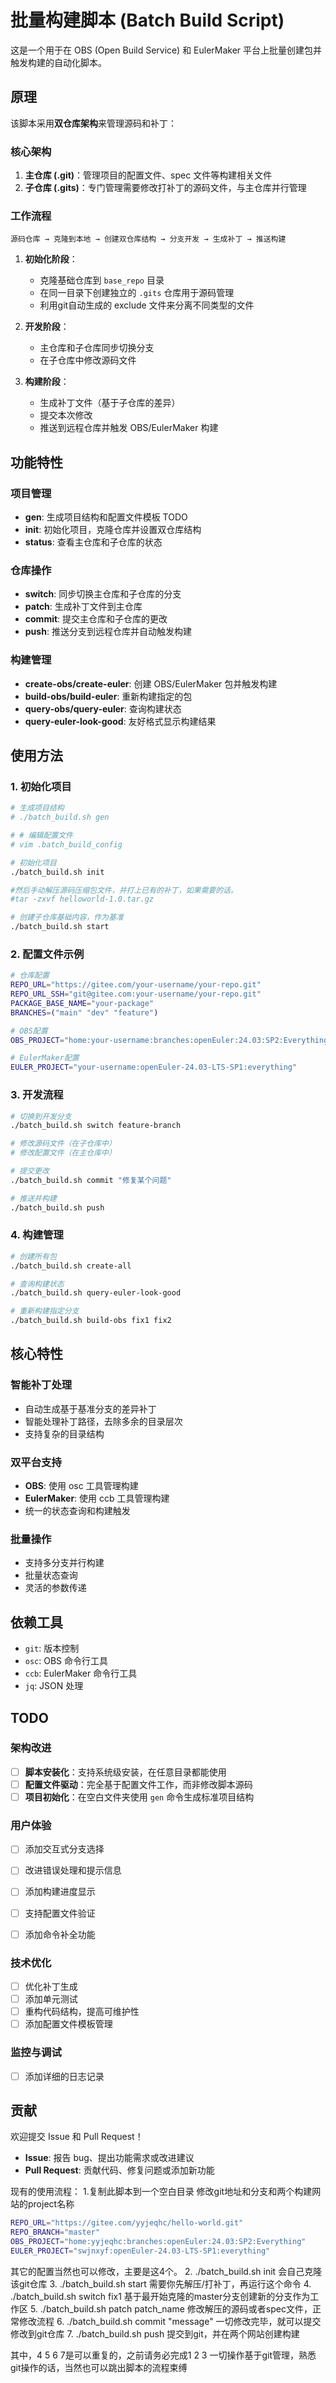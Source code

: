 # 批量构建脚本 (Batch Build Script)

这是一个用于在 OBS (Open Build Service) 和 EulerMaker 平台上批量创建包并触发构建的自动化脚本。

## 原理

该脚本采用**双仓库架构**来管理源码和补丁：

### 核心架构

1. **主仓库 (.git)**：管理项目的配置文件、spec 文件等构建相关文件
2. **子仓库 (.gits)**：专门管理需要修改打补丁的源码文件，与主仓库并行管理

### 工作流程

```
源码仓库 → 克隆到本地 → 创建双仓库结构 → 分支开发 → 生成补丁 → 推送构建
```

1. **初始化阶段**：
   - 克隆基础仓库到 `base_repo` 目录
   - 在同一目录下创建独立的 `.gits` 仓库用于源码管理
   - 利用git自动生成的 exclude 文件来分离不同类型的文件

2. **开发阶段**：
   - 主仓库和子仓库同步切换分支
   - 在子仓库中修改源码文件

3. **构建阶段**：
   - 生成补丁文件（基于子仓库的差异）
   - 提交本次修改
   - 推送到远程仓库并触发 OBS/EulerMaker 构建

## 功能特性

### 项目管理
- **gen**: 生成项目结构和配置文件模板 TODO
- **init**: 初始化项目，克隆仓库并设置双仓库结构
- **status**: 查看主仓库和子仓库的状态

### 仓库操作
- **switch**: 同步切换主仓库和子仓库的分支
- **patch**: 生成补丁文件到主仓库
- **commit**: 提交主仓库和子仓库的更改
- **push**: 推送分支到远程仓库并自动触发构建

### 构建管理
- **create-obs/create-euler**: 创建 OBS/EulerMaker 包并触发构建
- **build-obs/build-euler**: 重新构建指定的包
- **query-obs/query-euler**: 查询构建状态
- **query-euler-look-good**: 友好格式显示构建结果

## 使用方法

### 1. 初始化项目
```bash
# 生成项目结构
# ./batch_build.sh gen

# # 编辑配置文件
# vim .batch_build_config

# 初始化项目
./batch_build.sh init

#然后手动解压源码压缩包文件，并打上已有的补丁，如果需要的话。
#tar -zxvf helloworld-1.0.tar.gz

# 创建子仓库基础内容，作为基准
./batch_build.sh start
```

### 2. 配置文件示例
```bash
# 仓库配置
REPO_URL="https://gitee.com/your-username/your-repo.git"
REPO_URL_SSH="git@gitee.com:your-username/your-repo.git"
PACKAGE_BASE_NAME="your-package"
BRANCHES=("main" "dev" "feature")

# OBS配置
OBS_PROJECT="home:your-username:branches:openEuler:24.03:SP2:Everything"

# EulerMaker配置
EULER_PROJECT="your-username:openEuler-24.03-LTS-SP1:everything"
```

### 3. 开发流程
```bash
# 切换到开发分支
./batch_build.sh switch feature-branch

# 修改源码文件（在子仓库中）
# 修改配置文件（在主仓库中）

# 提交更改
./batch_build.sh commit "修复某个问题"

# 推送并构建
./batch_build.sh push
```

### 4. 构建管理
```bash
# 创建所有包
./batch_build.sh create-all

# 查询构建状态
./batch_build.sh query-euler-look-good

# 重新构建指定分支
./batch_build.sh build-obs fix1 fix2
```

## 核心特性

### 智能补丁处理
- 自动生成基于基准分支的差异补丁
- 智能处理补丁路径，去除多余的目录层次
- 支持复杂的目录结构

### 双平台支持
- **OBS**: 使用 osc 工具管理构建
- **EulerMaker**: 使用 ccb 工具管理构建
- 统一的状态查询和构建触发

### 批量操作
- 支持多分支并行构建
- 批量状态查询
- 灵活的参数传递

## 依赖工具

- `git`: 版本控制
- `osc`: OBS 命令行工具
- `ccb`: EulerMaker 命令行工具
- `jq`: JSON 处理

## TODO

### 架构改进
- [ ] **脚本安装化**：支持系统级安装，在任意目录都能使用
- [ ] **配置文件驱动**：完全基于配置文件工作，而非修改脚本源码
- [ ] **项目初始化**：在空白文件夹使用 `gen` 命令生成标准项目结构

### 用户体验
- [ ] 添加交互式分支选择
- [ ] 改进错误处理和提示信息
- [ ] 添加构建进度显示
- [ ] 支持配置文件验证
- [ ] 添加命令补全功能


### 技术优化
- [ ] 优化补丁生成
- [ ] 添加单元测试
- [ ] 重构代码结构，提高可维护性
- [ ] 添加配置文件模板管理

### 监控与调试
- [ ] 添加详细的日志记录

## 贡献

欢迎提交 Issue 和 Pull Request！

- **Issue**: 报告 bug、提出功能需求或改进建议
- **Pull Request**: 贡献代码、修复问题或添加新功能

现有的使用流程：
1.复制此脚本到一个空白目录
修改git地址和分支和两个构建网站的project名称
```sh
REPO_URL="https://gitee.com/yyjeqhc/hello-world.git"
REPO_BRANCH="master"
OBS_PROJECT="home:yyjeqhc:branches:openEuler:24.03:SP2:Everything"
EULER_PROJECT="swjnxyf:openEuler-24.03-LTS-SP1:everything"
```
其它的配置当然也可以修改，主要是这4个。
2. ./batch_build.sh init
会自己克隆该git仓库
3. ./batch_build.sh start
需要你先解压/打补丁，再运行这个命令
4. ./batch_build.sh switch fix1
基于最开始克隆的master分支创建新的分支作为工作区
5. ./batch_build.sh patch patch_name
修改解压的源码或者spec文件，正常修改流程
6. ./batch_build.sh commit "message"
一切修改完毕，就可以提交修改到git仓库
7. ./batch_build.sh push
提交到git，并在两个网站创建构建

其中，4 5 6 7是可以重复的，之前请务必完成1 2 3
一切操作基于git管理，熟悉git操作的话，当然也可以跳出脚本的流程束缚